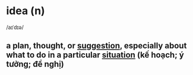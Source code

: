# idea (n)

/aɪˈdɪə/

## a plan, thought, or [suggestion](suggestion-n.md#an-idea-or-a-plan-that-you-mention-for-somebody-else-to-think-about), especially about what to do in a particular [situation](situation-n.md#all-the-circumstances-and-things-that-are-happening-at-a-particular-time-and-in-a-particular-place-tình-hình-tình-huống) (kế hoạch; ý tưởng; đề nghị)